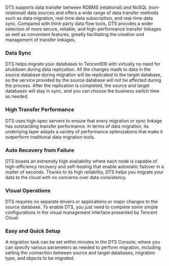 DTS supports data transfer between RDBMS (relational) and NoSQL (non-relational) data sources and offers a wide range of data transfer methods such as data migration, real-time data subscription, and real-time data sync. Compared with third-party data flow tools, DTS provides a wider selection of more secure, reliable, and high-performance transfer linkages as well as convenient features, greatly facilitating the creation and management of transfer linkages.

### Data Sync
DTS helps migrate your databases to TencentDB with virtually no need for shutdown during data replication. All the changes made to data in the source database during migration will be replicated to the target database, so the service provided by the source database will not be affected during the process. After the replication is completed, the source and target databases will stay in sync, and you can choose the business switch time as needed.

### High Transfer Performance
DTS uses high-spec servers to ensure that every migration or sync linkage has outstanding transfer performance. In terms of data migration, its underlying layer adopts a variety of performance optimizations that make it outperform traditional data migration tools.

### Auto Recovery from Failure
DTS boasts an extremely high availability where each node is capable of high-efficiency recovery and self-healing that enable automatic failover in a matter of seconds. Thanks to its high reliability, DTS helps you migrate your data to the cloud with no concerns over data consistency.

### Visual Operations
DTS requires no separate drivers or applications or major changes to the source database. To enable DTS, you just need to complete some simple configurations in the visual management interface presented by Tencent Cloud.

### Easy and Quick Setup
A migration task can be set within minutes in the DTS Console, where you can specify various parameters as needed to perform migration, including setting the connection between source and target databases, migration type, and objects to be migrated.
